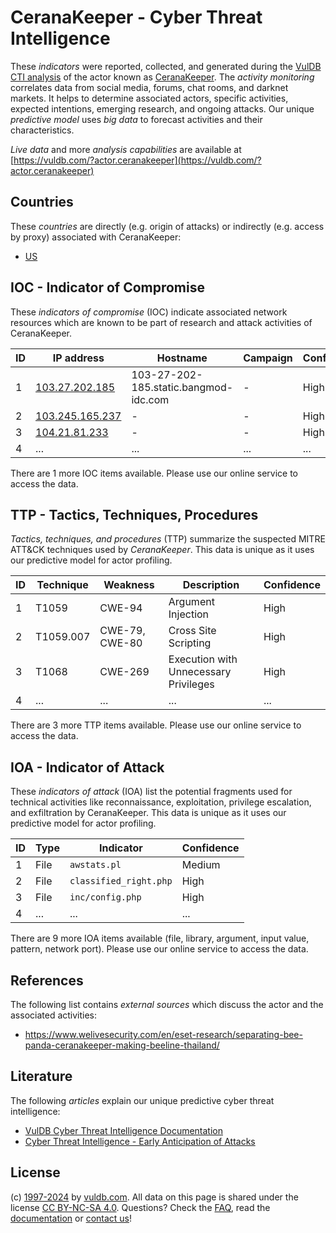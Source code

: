 # CeranaKeeper - Cyber Threat Intelligence

These _indicators_ were reported, collected, and generated during the [VulDB CTI analysis](https://vuldb.com/?kb.cti) of the actor known as [CeranaKeeper](https://vuldb.com/?actor.ceranakeeper). The _activity monitoring_ correlates data from social media, forums, chat rooms, and darknet markets. It helps to determine associated actors, specific activities, expected intentions, emerging research, and ongoing attacks. Our unique _predictive model_ uses _big data_ to forecast activities and their characteristics.

_Live data_ and more _analysis capabilities_ are available at [https://vuldb.com/?actor.ceranakeeper](https://vuldb.com/?actor.ceranakeeper)

## Countries

These _countries_ are directly (e.g. origin of attacks) or indirectly (e.g. access by proxy) associated with CeranaKeeper:

* [US](https://vuldb.com/?country.us)

## IOC - Indicator of Compromise

These _indicators of compromise_ (IOC) indicate associated network resources which are known to be part of research and attack activities of CeranaKeeper.

ID | IP address | Hostname | Campaign | Confidence
-- | ---------- | -------- | -------- | ----------
1 | [103.27.202.185](https://vuldb.com/?ip.103.27.202.185) | 103-27-202-185.static.bangmod-idc.com | - | High
2 | [103.245.165.237](https://vuldb.com/?ip.103.245.165.237) | - | - | High
3 | [104.21.81.233](https://vuldb.com/?ip.104.21.81.233) | - | - | High
4 | ... | ... | ... | ...

There are 1 more IOC items available. Please use our online service to access the data.

## TTP - Tactics, Techniques, Procedures

_Tactics, techniques, and procedures_ (TTP) summarize the suspected MITRE ATT&CK techniques used by _CeranaKeeper_. This data is unique as it uses our predictive model for actor profiling.

ID | Technique | Weakness | Description | Confidence
-- | --------- | -------- | ----------- | ----------
1 | T1059 | CWE-94 | Argument Injection | High
2 | T1059.007 | CWE-79, CWE-80 | Cross Site Scripting | High
3 | T1068 | CWE-269 | Execution with Unnecessary Privileges | High
4 | ... | ... | ... | ...

There are 3 more TTP items available. Please use our online service to access the data.

## IOA - Indicator of Attack

These _indicators of attack_ (IOA) list the potential fragments used for technical activities like reconnaissance, exploitation, privilege escalation, and exfiltration by CeranaKeeper. This data is unique as it uses our predictive model for actor profiling.

ID | Type | Indicator | Confidence
-- | ---- | --------- | ----------
1 | File | `awstats.pl` | Medium
2 | File | `classified_right.php` | High
3 | File | `inc/config.php` | High
4 | ... | ... | ...

There are 9 more IOA items available (file, library, argument, input value, pattern, network port). Please use our online service to access the data.

## References

The following list contains _external sources_ which discuss the actor and the associated activities:

* https://www.welivesecurity.com/en/eset-research/separating-bee-panda-ceranakeeper-making-beeline-thailand/

## Literature

The following _articles_ explain our unique predictive cyber threat intelligence:

* [VulDB Cyber Threat Intelligence Documentation](https://vuldb.com/?kb.cti)
* [Cyber Threat Intelligence - Early Anticipation of Attacks](https://www.scip.ch/en/?labs.20201022)

## License

(c) [1997-2024](https://vuldb.com/?kb.changelog) by [vuldb.com](https://vuldb.com/?kb.about). All data on this page is shared under the license [CC BY-NC-SA 4.0](https://creativecommons.org/licenses/by-nc-sa/4.0/). Questions? Check the [FAQ](https://vuldb.com/?kb.faq), read the [documentation](https://vuldb.com/?kb) or [contact us](https://vuldb.com/?contact)!
